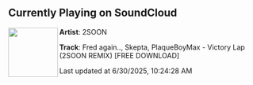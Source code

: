 ## Currently Playing on SoundCloud

[<img align="left" width="100" src="https://i1.sndcdn.com/artworks-oFZKEJoBkHZeZ0Ue-2VnYoA-t500x500.jpg">](https://soundcloud.com/2soonmusic/victory-lap-remix)

**Artist**: 2SOON 

**Track**: Fred again.., Skepta, PlaqueBoyMax - Victory Lap (2SOON REMIX) [FREE DOWNLOAD]

Last updated at 6/30/2025, 10:24:28 AM
